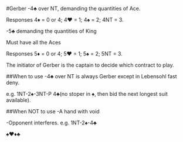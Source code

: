 #Gerber
-4♣ over NT, demanding the quantities of Ace.

Responses 4♦ = 0 or 4; 4♥ = 1; 4♠ = 2; 4NT = 3.

-5♣ demanding the quantities of King

Must have all the Aces

Responses 5♦ = 0 or 4; 5♥ = 1; 5♠ = 2; 5NT = 3.

The initiator of Gerber is the captain to decide which contract to play.

##When to use
-4♣ over NT is always Gerber except in Lebensohl fast deny.

e.g. 1NT-2♠-3NT-P
     4♣(no stoper in ♠, then bid the next longest suit available).

##When NOT to use
-A hand with void

-Opponent interferes.
e.g. 1NT-2♠-4♣ 


♠♥♦♣

